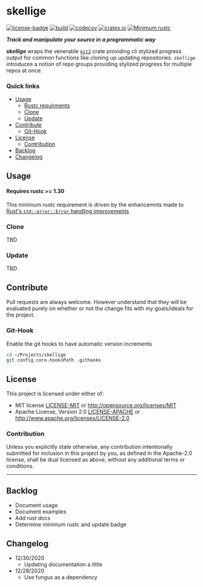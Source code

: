 # skellige
[![license-badge](https://img.shields.io/crates/l/fungus.svg)](https://opensource.org/licenses/MIT)
[![build](https://github.com/phR0ze/skellige/workflows/build/badge.svg?branch=main)](https://github.com/phR0ze/skellige/actions)
[![codecov](https://codecov.io/gh/phR0ze/skellige/branch/main/graph/badge.svg?token=BT1GhAqKvc)](https://codecov.io/gh/phR0ze/skellige)
[![crates.io](https://img.shields.io/crates/v/skellige.svg)](https://crates.io/crates/skellige)
[![Minimum rustc](https://img.shields.io/badge/rustc-1.30+-lightgray.svg)](https://github.com/phR0ze/skellige#rustc-requirements)

***Track and manipulate your source in a programmatic way***

***skellige*** wraps the venerable [`git2`](https://crates.io/crates/git2) crate providing cli
stylized progress output for common functions like cloning up updating repositories. `skellige`
introduces a notion of repo groups providing stylized progress for multiple repos at once.

### Quick links
* [Usage](#usage)
  * [Rustc requirments](#rustc-requirements)
  * [Clone](#clone)
  * [Update](#update)
* [Contribute](#contribute)
  * [Git-Hook](#git-hook)
* [License](#license)
  * [Contribution](#contribution)
* [Backlog](#backlog)
* [Changelog](#changelog)

## Usage <a name="usage"/></a>
#### Requires rustc >= 1.30 <a name="rustc-requirements"/></a>
This minimum rustc requirement is driven by the enhancemnts made to [Rust's `std::error::Error`
handling improvements](https://doc.rust-lang.org/std/error/trait.Error.html#method.source)

### Clone <a name="clone"/></a>
TBD

### Update <a name="update"/></a>
TBD

## Contribute <a name="Contribute"/></a>
Pull requests are always welcome. However understand that they will be evaluated purely on whether
or not the change fits with my goals/ideals for the project.

### Git-Hook <a name="git-hook"/></a>
Enable the git hooks to have automatic version increments
```bash
cd ~/Projects/skellige
git config core.hooksPath .githooks
```

## License <a name="license"/></a>
This project is licensed under either of:
 * MIT license [LICENSE-MIT](LICENSE-MIT) or http://opensource.org/licenses/MIT
 * Apache License, Version 2.0 [LICENSE-APACHE](LICENSE-APACHE) or http://www.apache.org/licenses/LICENSE-2.0

### Contribution <a name="contribution"/></a>
Unless you explicitly state otherwise, any contribution intentionally submitted for inclusion in
this project by you, as defined in the Apache-2.0 license, shall be dual licensed as above, without
any additional terms or conditions.

---

## Backlog <a name="backlog"/></a>
* Document usage
* Document examples
* Add rust docs
* Determine minimum rustc and update badge

## Changelog <a name="changelog"/></a>
* 12/30/2020
  * Updating documentation a little
* 12/28/2020
  * Use fungus as a dependency

